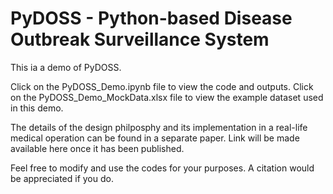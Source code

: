 # PyDOSS - Python-based Disease Outbreak Surveillance System

This ia a demo of PyDOSS.

Click on the PyDOSS_Demo.ipynb file to view the code and outputs.
Click on the PyDOSS_Demo_MockData.xlsx file to view the example dataset used in this demo.

The details of the design philposphy and its implementation in a real-life medical operation can be found in a separate paper. Link will be made available here once it has been published. 

Feel free to modify and use the codes for your purposes. A citation would be appreciated if you do.

